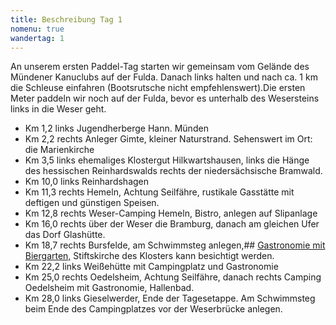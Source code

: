 ```yaml
---
title: Beschreibung Tag 1
nomenu: true
wandertag: 1
---
```


An unserem ersten Paddel-Tag starten wir gemeinsam vom Gelände des Mündener Kanuclubs auf der Fulda. Danach links halten und nach ca. 1 km die Schleuse einfahren (Bootsrutsche nicht empfehlenswert).Die ersten Meter paddeln wir noch auf der Fulda, bevor es unterhalb des Wesersteins links in die Weser geht.

- Km 1,2 links Jugendherberge Hann. Münden
- Km 2,2 rechts Anleger Gimte, kleiner Naturstrand. Sehenswert im Ort: die Marienkirche
- Km 3,5 links ehemaliges Klostergut Hilkwartshausen, links die Hänge des hessischen Reinhardswalds rechts der niedersächsische Bramwald.
- Km 10,0 links Reinhardshagen
- Km 11,3 rechts Hemeln, Achtung Seilfähre, rustikale Gasstätte mit deftigen und günstigen Speisen.
- Km 12,8 rechts Weser-Camping Hemeln, Bistro, anlegen auf Slipanlage
- Km 16,0 rechts über der Weser die Bramburg, danach am gleichen Ufer das Dorf Glashütte.
- Km 18,7 rechts Bursfelde, am Schwimmsteg anlegen,## [Gastronomie mit Biergarten,](http://www.klostermuehle-bursfelde.de/) Stiftskirche des Klosters kann besichtigt werden.
- Km 22,2 links Weißehütte mit Campingplatz und Gastronomie
- Km 25,0 rechts Oedelsheim, Achtung Seilfähre, danach rechts Camping Oedelsheim mit Gastronomie, Hallenbad.
- Km 28,0 links Gieselwerder, Ende der Tagesetappe. Am Schwimmsteg beim Ende des Campingplatzes vor der Weserbrücke anlegen.
 
